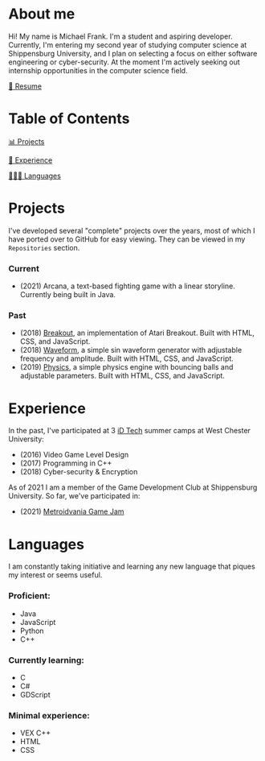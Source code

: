 # About me
Hi! My name is Michael Frank. I'm a student and aspiring developer. Currently, I'm entering my second year of studying computer science at Shippensburg University, and I plan on selecting a focus on either software engineering or cyber-security. At the moment I'm actively seeking out internship opportunities in the computer science field.

[📑 Resume](https://docs.google.com/document/d/1F9LcafoVONxyOSNkgWdjLMch3it2qoRCGz0mCli6KKU/edit?usp=sharing)

# Table of Contents

[📊 Projects](#Projects)

[🧪 Experience](#Experience)

[👨🏼‍💻 Languages](#Languages)

# Projects
I've developed several "complete" projects over the years, most of which I have ported over to GitHub for easy viewing. They can be viewed in my `Repositories` section.

### Current
- (2021) Arcana, a text-based fighting game with a linear storyline. Currently being built in Java.

### Past
- (2018) [Breakout](https://breakout.michaelfrank.repl.co/), an implementation of Atari Breakout. Built with HTML, CSS, and JavaScript.
- (2018) [Waveform](https://waveform.michaelfrank.repl.co/), a simple sin waveform generator with adjustable frequency and amplitude. Built with HTML, CSS, and JavaScript.
- (2019) [Physics](https://physics.michaelfrank.repl.co/), a simple physics engine with bouncing balls and adjustable parameters. Built with HTML, CSS, and JavaScript.

# Experience
In the past, I've participated at 3 [iD Tech](https://www.idtech.com/) summer camps at West Chester University:
- (2016) Video Game Level Design
- (2017) Programming in C++
- (2018) Cyber-security & Encryption

As of 2021 I am a member of the Game Development Club at Shippensburg University. So far, we've participated in:
- (2021) [Metroidvania Game Jam](https://itch.io/jam/metroidvania-month-8)


# Languages
I am constantly taking initiative and learning any new language that piques my interest or seems useful.
### Proficient:
- Java
- JavaScript
- Python
- C++
### Currently learning:
- C
- C#
- GDScript
### Minimal experience:
- VEX C++
- HTML
- CSS
<!--
**fathom820/fathom820** is a ✨ _special_ ✨ repository because its `README.md` (this file) appears on your GitHub profile.

Here are some ideas to get you started:

- 🔭 I’m currently working on ...
- 🌱 I’m currently learning ...
- 👯 I’m looking to collaborate on ...
- 🤔 I’m looking for help with ...
- 💬 Ask me about ...
- 📫 How to reach me: ...
- 😄 Pronouns: ...
- ⚡ Fun fact: ...
-->
